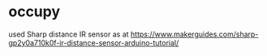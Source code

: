 # occupy
used Sharp distance IR sensor as at https://www.makerguides.com/sharp-gp2y0a710k0f-ir-distance-sensor-arduino-tutorial/

